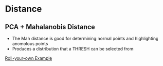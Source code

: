 # Distance

## PCA + Mahalanobis Distance

* The Mah distance is good for determining normal points and highlighting anomolous points
* Produces a distribution that a THRESH can be selected from

[Roll-your-own Example](https://towardsdatascience.com/machine-learning-for-anomaly-detection-and-condition-monitoring-d4614e7de770)
